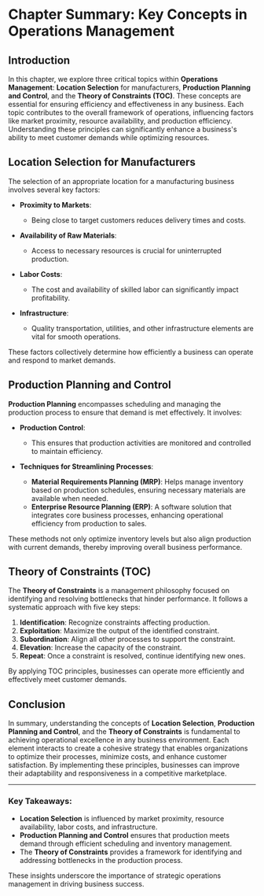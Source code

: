 # Chapter Summary: Key Concepts in Operations Management

## Introduction
In this chapter, we explore three critical topics within **Operations Management**: **Location Selection** for manufacturers, **Production Planning and Control**, and the **Theory of Constraints (TOC)**. These concepts are essential for ensuring efficiency and effectiveness in any business. Each topic contributes to the overall framework of operations, influencing factors like market proximity, resource availability, and production efficiency. Understanding these principles can significantly enhance a business's ability to meet customer demands while optimizing resources.

## Location Selection for Manufacturers
The selection of an appropriate location for a manufacturing business involves several key factors:

- **Proximity to Markets**: 
  - Being close to target customers reduces delivery times and costs.
  
- **Availability of Raw Materials**: 
  - Access to necessary resources is crucial for uninterrupted production.

- **Labor Costs**: 
  - The cost and availability of skilled labor can significantly impact profitability.

- **Infrastructure**: 
  - Quality transportation, utilities, and other infrastructure elements are vital for smooth operations.

These factors collectively determine how efficiently a business can operate and respond to market demands.

## Production Planning and Control
**Production Planning** encompasses scheduling and managing the production process to ensure that demand is met effectively. It involves:

- **Production Control**: 
  - This ensures that production activities are monitored and controlled to maintain efficiency.

- **Techniques for Streamlining Processes**: 
  - **Material Requirements Planning (MRP)**: Helps manage inventory based on production schedules, ensuring necessary materials are available when needed.
  - **Enterprise Resource Planning (ERP)**: A software solution that integrates core business processes, enhancing operational efficiency from production to sales.

These methods not only optimize inventory levels but also align production with current demands, thereby improving overall business performance.

## Theory of Constraints (TOC)
The **Theory of Constraints** is a management philosophy focused on identifying and resolving bottlenecks that hinder performance. It follows a systematic approach with five key steps:

1. **Identification**: Recognize constraints affecting production.
2. **Exploitation**: Maximize the output of the identified constraint.
3. **Subordination**: Align all other processes to support the constraint.
4. **Elevation**: Increase the capacity of the constraint.
5. **Repeat**: Once a constraint is resolved, continue identifying new ones.

By applying TOC principles, businesses can operate more efficiently and effectively meet customer demands.

## Conclusion
In summary, understanding the concepts of **Location Selection**, **Production Planning and Control**, and the **Theory of Constraints** is fundamental to achieving operational excellence in any business environment. Each element interacts to create a cohesive strategy that enables organizations to optimize their processes, minimize costs, and enhance customer satisfaction. By implementing these principles, businesses can improve their adaptability and responsiveness in a competitive marketplace.

---

### Key Takeaways:
- **Location Selection** is influenced by market proximity, resource availability, labor costs, and infrastructure.
- **Production Planning and Control** ensures that production meets demand through efficient scheduling and inventory management.
- The **Theory of Constraints** provides a framework for identifying and addressing bottlenecks in the production process.

These insights underscore the importance of strategic operations management in driving business success.